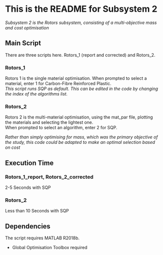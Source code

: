 # This is the README for Subsystem 2

*Subsystem 2 is the Rotors subsystem, consisting of a multi-objective mass and cost optimisation*

## Main Script

There are three scripts here. Rotors_1 (report and corrected) and Rotors_2.

### Rotors_1  
Rotors 1 is the single material optimisation. 
When prompted to select a material, enter 1 for Carbon-Fibre Reinforced Plastic.  
*This script runs SQP as default. This can be edited in the code by changing the index of the algorithms list.*   
  
### Rotors_2
Rotors 2 is the multi-material optimisation, using the mat_par file, plotting the materials and selecting the lightest one.  
When prompted to select an algorithm, enter 2 for SQP.  

*Rather than simply optimising for mass, which was the primary objective of the study, this code could be adapted to make an optimal selection based on cost*  

###

## Execution Time

### Rotors_1_report, Rotors_2_corrected
2-5 Seconds with SQP

### Rotors_2
Less than 10 Seconds with SQP

## Dependencies

The script requires MATLAB R2018b.
* Global Optimisation Toolbox required
